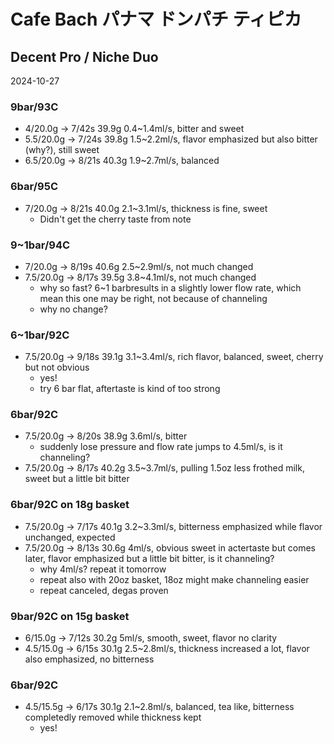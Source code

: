 # Cafe Bach パナマ ドンパチ ティピカ

## Decent Pro / Niche Duo

2024-10-27

### 9bar/93C

- 4/20.0g -> 7/42s 39.9g 0.4\~1.4ml/s, bitter and sweet
- 5.5/20.0g -> 7/24s 39.8g 1.5\~2.2ml/s, flavor emphasized but also bitter (why?), still sweet
- 6.5/20.0g -> 8/21s 40.3g 1.9\~2.7ml/s, balanced

### 6bar/95C

- 7/20.0g -> 8/21s 40.0g 2.1\~3.1ml/s, thickness is fine, sweet
  - Didn't get the cherry taste from note

### 9\~1bar/94C

- 7/20.0g -> 8/19s 40.6g 2.5\~2.9ml/s, not much changed
- 7.5/20.0g -> 8/17s 39.5g 3.8\~4.1ml/s, not much changed
  - why so fast? 6\~1 barbresults in a slightly lower flow rate, which mean this one may be right, not because of channeling
  - why no change?

### 6~1bar/92C

- 7.5/20.0g -> 9/18s 39.1g 3.1\~3.4ml/s, rich flavor, balanced, sweet, cherry but not obvious
  - yes!
  - try 6 bar flat, aftertaste is kind of too strong

### 6bar/92C

- 7.5/20.0g -> 8/20s 38.9g 3.6ml/s, bitter
  - suddenly lose pressure and flow rate jumps to 4.5ml/s, is it channeling?
- 7.5/20.0g -> 8/17s 40.2g 3.5\~3.7ml/s, pulling 1.5oz less frothed milk, sweet but a little bit bitter

### 6bar/92C on 18g basket

- 7.5/20.0g -> 7/17s 40.1g 3.2\~3.3ml/s, bitterness emphasized while flavor unchanged, expected
- 7.5/20.0g -> 8/13s 30.6g 4ml/s, obvious sweet in actertaste but comes later, flavor emphasized but a little bit bitter, is it channeling?
  - why 4ml/s? repeat it tomorrow
  - repeat also with 20oz basket, 18oz might make channeling easier
  - repeat canceled, degas proven

### 9bar/92C on 15g basket

- 6/15.0g -> 7/12s 30.2g 5ml/s, smooth, sweet, flavor no clarity
- 4.5/15.0g -> 6/15s 30.1g 2.5\~2.8ml/s, thickness increased a lot, flavor also emphasized, no bitterness

### 6bar/92C

- 4.5/15.5g -> 6/17s 30.1g 2.1\~2.8ml/s, balanced, tea like, bitterness completedly removed while thickness kept
  - yes!

